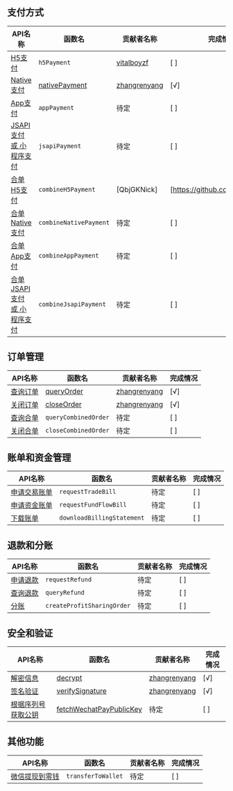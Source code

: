 
## 支付方式
| API名称 | 函数名 | 贡献者名称 | 完成情况 |
|---------|--------|------------|----------|
| [H5支付](https://pay.weixin.qq.com/wiki/doc/apiv3/apis/chapter3_3_1.shtml) | `h5Payment` | [vitalboyzf](https://github.com/vitalboyzf) | [ ] |
| [Native支付](https://pay.weixin.qq.com/wiki/doc/apiv3/apis/chapter3_4_1.shtml) | [nativePayment](docs/nativePayment.md) | [zhangrenyang](https://github.com/zhangrenyang) | [√] |
| [App支付](https://pay.weixin.qq.com/wiki/doc/apiv3/apis/chapter3_2_1.shtml) | `appPayment` | 待定 | [ ] |
| [JSAPI支付 或 小程序支付](https://pay.weixin.qq.com/wiki/doc/apiv3/apis/chapter3_1_1.shtml) | `jsapiPayment` | 待定 | [ ] |
| [合单H5支付](https://pay.weixin.qq.com/wiki/doc/apiv3/apis/chapter5_1_2.shtml) | `combineH5Payment` | [QbjGKNick] | [https://github.com/QbjGKNick] |
| [合单Native支付](https://pay.weixin.qq.com/wiki/doc/apiv3/apis/chapter5_1_5.shtml) | `combineNativePayment` | 待定 | [ ] |
| [合单App支付](https://pay.weixin.qq.com/wiki/doc/apiv3/apis/chapter5_1_1.shtml) | `combineAppPayment` | 待定 | [ ] |
| [合单JSAPI支付 或 小程序支付](https://pay.weixin.qq.com/wiki/doc/apiv3/apis/chapter5_1_3.shtml) | `combineJsapiPayment` | 待定 | [ ] |

## 订单管理
| API名称 | 函数名 | 贡献者名称 | 完成情况 |
|---------|--------|------------|----------|
| [查询订单](https://pay.weixin.qq.com/wiki/doc/apiv3/apis/chapter3_1_2.shtml) | [queryOrder](docs/queryOrder.md) | [zhangrenyang](https://github.com/zhangrenyang)  | [√] |
| [关闭订单](https://pay.weixin.qq.com/wiki/doc/apiv3/apis/chapter3_1_3.shtml) | [closeOrder](docs/closeOrder.md) | [zhangrenyang](https://github.com/zhangrenyang)  | [√] |
| [查询合单](https://pay.weixin.qq.com/wiki/doc/apiv3/apis/chapter5_1_11.shtml) | `queryCombinedOrder` | 待定 | [ ] |
| [关闭合单](https://pay.weixin.qq.com/wiki/doc/apiv3/apis/chapter5_1_12.shtml) | `closeCombinedOrder` | 待定 | [ ] |

## 账单和资金管理
| API名称 | 函数名 | 贡献者名称 | 完成情况 |
|---------|--------|------------|----------|
| [申请交易账单](https://pay.weixin.qq.com/wiki/doc/apiv3/apis/chapter3_1_6.shtml) | `requestTradeBill` | 待定 | [ ] |
| [申请资金账单](https://pay.weixin.qq.com/wiki/doc/apiv3/apis/chapter3_1_7.shtml) | `requestFundFlowBill` | 待定 | [ ] |
| [下载账单](https://pay.weixin.qq.com/wiki/doc/apiv3/apis/chapter3_1_8.shtml) | `downloadBillingStatement` | 待定 | [ ] |

## 退款和分账 
| API名称 | 函数名 | 贡献者名称 | 完成情况 |
|---------|--------|------------|----------|
| [申请退款](https://pay.weixin.qq.com/wiki/doc/apiv3/apis/chapter3_2_9.shtml) | `requestRefund` | 待定 | [ ] |
| [查询退款](https://pay.weixin.qq.com/wiki/doc/apiv3/apis/chapter3_2_10.shtml) | `queryRefund` | 待定 | [ ] |
| [分账](https://pay.weixin.qq.com/wiki/doc/apiv3/apis/chapter8_1_1.shtml) | `createProfitSharingOrder` | 待定 | [ ] |

## 安全和验证
| API名称 | 函数名 | 贡献者名称 | 完成情况 |
|---------|--------|------------|----------|
| [解密信息](https://pay.weixin.qq.com/docs/merchant/development/interface-rules/sensitive-data-encryption.html) | [decrypt](docs/decrypt.md) | [zhangrenyang](https://github.com/zhangrenyang)  | [√] |
| [签名验证](https://pay.weixin.qq.com/docs/merchant/development/interface-rules/signature-verification.html) | [verifySignature](docs/verifySignature.md) | [zhangrenyang](https://github.com/zhangrenyang)  | [√] |
| [根据序列号获取公钥](https://pay.weixin.qq.com/docs/merchant/apis/platform-certificate/api-v3-get-certificates/get.html) | [fetchWechatPayPublicKey](docs/fetchWechatPayPublicKey.md) | 待定 | [ ] |

## 其他功能
| API名称 | 函数名 | 贡献者名称 | 完成情况 |
|---------|--------|------------|----------|
| [微信提现到零钱](https://pay.weixin.qq.com/docs/merchant/apis/batch-transfer-to-balance/transfer-batch/initiate-batch-transfer.html) | `transferToWallet` | 待定 | [ ] |
